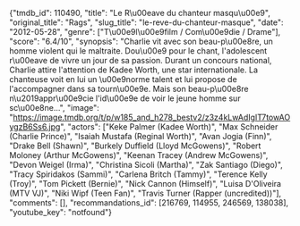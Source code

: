 {"tmdb_id": 110490, "title": "Le R\u00eave du chanteur masqu\u00e9", "original_title": "Rags", "slug_title": "le-reve-du-chanteur-masque", "date": "2012-05-28", "genre": ["T\u00e9l\u00e9film / Com\u00e9die / Drame"], "score": "6.4/10", "synopsis": "Charlie vit avec son beau-p\u00e8re, un homme violent qui le maltraite. Dou\u00e9 pour le chant, l'adolescent r\u00eave de vivre un jour de sa passion. Durant un concours national, Charlie attire l'attention de Kadee Worth, une star internationale. La chanteuse voit en lui un \u00e9norme talent et lui propose de l'accompagner dans sa tourn\u00e9e. Mais son beau-p\u00e8re n\u2019appr\u00e9cie l'id\u00e9e de voir le jeune homme sur sc\u00e8ne...", "image": "https://image.tmdb.org/t/p/w185_and_h278_bestv2/z3z4kLwAdIgIT7towAOygzB6Ss6.jpg", "actors": ["Keke Palmer (Kadee Worth)", "Max Schneider (Charlie Prince)", "Isaiah Mustafa (Reginal Worth)", "Avan Jogia (Finn)", "Drake Bell (Shawn)", "Burkely Duffield (Lloyd McGowens)", "Robert Moloney (Arthur McGowens)", "Keenan Tracey (Andrew McGowens)", "Devon Weigel (Irma)", "Christina Sicoli (Martha)", "Zak Santiago (Diego)", "Tracy Spiridakos (Sammi)", "Carlena Britch (Tammy)", "Terence Kelly (Troy)", "Tom Pickett (Bernie)", "Nick Cannon (Himself)", "Luisa D'Oliveira (MTV VJ)", "Niki Wipf (Teen Fan)", "Travis Turner (Rapper (uncredited))"], "comments": [], "recommandations_id": [216769, 114955, 246569, 138038], "youtube_key": "notfound"}